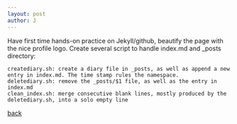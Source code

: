 ```yaml
---
layout: post
author: J
---
```


Have first time hands-on practice on Jekyll/github, beautify the
page with the nice profile logo. Create several script to handle
index.md and _posts directory:

```
creatediary.sh: create a diary file in _posts, as well as append a new entry in index.md. The time stamp rules the namespace.
deletediary.sh: remove the _posts/$1 file, as well as the entry in index.md
clean_index.sh: merge consecutive blank lines, mostly produced by the deletediary.sh, into a solo empty line
```

[back](https://yifanjiang.github.io/)
